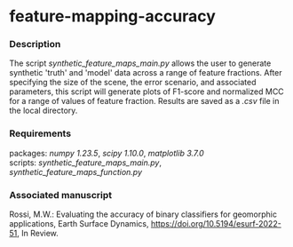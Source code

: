 # feature-mapping-accuracy

### Description
The script _synthetic_feature_maps_main.py_ allows the user to generate synthetic 'truth' and 'model' data across a range of feature fractions. After specifying the size of the scene, the error scenario, and associated parameters, this script will generate plots of F1-score and normalized MCC for a range of values of feature fraction. Results are saved as a _.csv_ file in the local directory.

### Requirements
packages: _numpy 1.23.5_, _scipy 1.10.0_, _matplotlib 3.7.0_  
scripts: _synthetic_feature_maps_main.py_, _synthetic_feature_maps_function.py_  

### Associated manuscript
Rossi, M.W.: Evaluating the accuracy of binary classifiers for geomorphic applications, Earth Surface Dynamics, https://doi.org/10.5194/esurf-2022-51, In Review.
